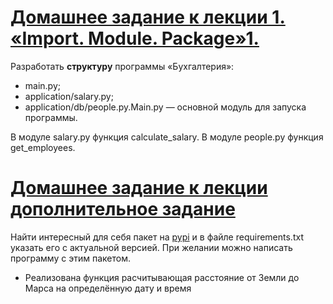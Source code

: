 

# [Домашнее задание к лекции 1. «Import. Module. Package»1.](https://github.com/danildobr/Import.-Module.-Package/blob/main/main.py) 
Разработать **структуру** программы «Бухгалтерия»:
- main.py; 
- application/salary.py;
- application/db/people.py.Main.py — основной модуль для запуска программы.
  
В модуле salary.py функция calculate_salary. В модуле people.py функция get_employees.  


# [Домашнее задание к лекции дополнительное задание](https://github.com/danildobr/Import.-Module.-Package/blob/main/application/salary.py) 
Найти интересный для себя пакет на [pypi](https://pypi.org/) и в файле requirements.txt указать его с актуальной версией. При желании можно написать программу с этим пакетом.

- Реализована функция расчитывающая расстояние от Земли до Марса на определённую дату и время
